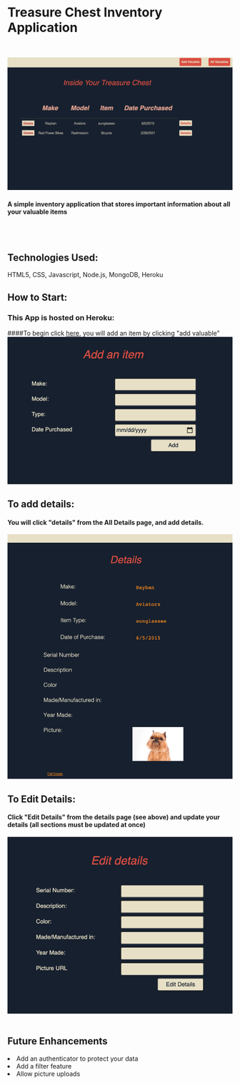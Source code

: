 # Treasure Chest Inventory Application
<br>

![Treasure Chest](public/images/treasure_chest.jpg.png)
#### A simple inventory application that stores important information about all your valuable items
<br><br>

## Technologies Used:
HTML5, CSS, Javascript, Node.js, MongoDB, Heroku

## How to Start:
### This App is hosted on Heroku:  
####To begin click <a href="https://treasure-chest-inventory.herokuapp.com/valuables">here</a>, you will add an item by clicking "add valuable"
![Treasure Chest](public/images/Add.jpg)

## To add details:
#### You will click "details" from the <strong> All Details</strong> page, and add details.
![Treasure Chest](public/images/Details.jpg.png)

## To Edit Details: 
#### Click "Edit Details" from the details page (see above) and update your details (all sections must be updated at once)
![Treasure Chest](public/images/edit.png)
<br><br>

## Future Enhancements
<li>Add an authenticator to protect your data
<li> Add a filter feature
<li> Allow picture uploads

